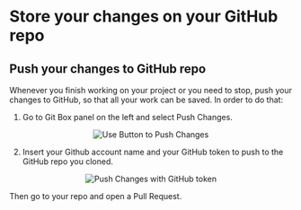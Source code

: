 # Store your changes on your GitHub repo

## Push your changes to GitHub repo

Whenever you finish working on your project or you need to stop, push your changes to GitHub, so that all your work can be saved. In order to do that:

1. Go to Git Box panel on the left and select Push Changes.

<div style="text-align:center">
<img alt="Use Button to Push Changes" src="https://raw.githubusercontent.com/thoth-station/elyra-aidevsecops-tutorial/master/docs/images/UseButtonToPushChanges.png">
</div>

2. Insert your Github account name and your GitHub token to push to the GitHub repo you cloned.

<div style="text-align:center">
<img alt="Push Changes with GitHub token" src="https://raw.githubusercontent.com/thoth-station/elyra-aidevsecops-tutorial/master/docs/images/PushGitHubToken.png">
</div>

Then go to your repo and open a Pull Request.
